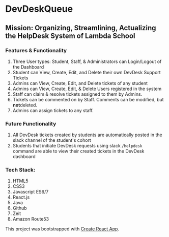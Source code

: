 <h1>DevDeskQueue</h1>


<h2><strong>Mission: </strong>Organizing, Streamlining, Actualizing the HelpDesk System of Lambda School</h2>

<h3>Features & Functionality</h3>
<ol>
    <li>Three User types: Student, Staff, & Administrators can Login/Logout of the Dashboard</li>
    <li>Student can View, Create, Edit, and Delete their own DevDesk Support Tickets</li>
    <li>Admins can View, Create, Edit, and Delete tickets of any student</li>
    <li>Admins can View, Create, Edit, & Delete Users registered in the system </li>
    <li>Staff can claim & resolve tickets assigned to them by Admins.</li>
    <li>Tickets can be commented on by Staff.  Comments can be modified, but <strong>not</strong>deleted.</li>
    <li>Admins can assign tickets to any staff.</li>
</ol>
<h3>Future Functionality</h3>
<ol>
    <li>All DevDesk tickets created by students are automatically posted in the slack channel of the student's cohort</li>
    <li>Students that initiate DevDesk requests using slack <code>/helpdesk </code> command are able to view their created tickets in the DevDesk dashboard</li>
</ol>

<h3>Tech Stack:</h3>
<ol>
    <li>HTML5</li>
    <li>CSS3</li>
    <li>Javascript ES6/7</li>
    <li>React.js</li>
    <li>Java</li>
    <li>Github</li>
    <li>Zeit</li>
    <li>Amazon Route53</li>
</ol>




This project was bootstrapped with [Create React App](https://github.com/facebook/create-react-app).



